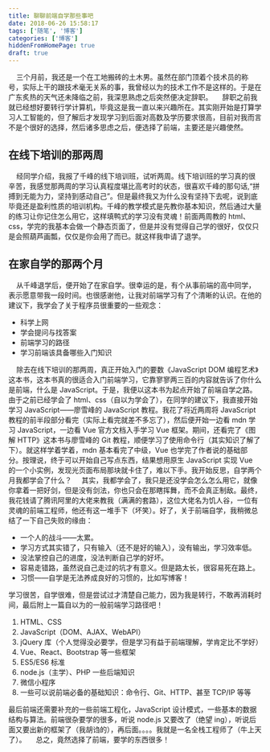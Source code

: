```yaml
---
title: 聊聊前端自学那些事吧
date: 2018-06-26 15:58:17
tags: ['随笔', '博客']
categories: ['博客']
hiddenFromHomePage: true
draft: true
---
```


&nbsp;&nbsp;&nbsp;&nbsp;三个月前，我还是一个在工地搬砖的土木男。虽然在部门顶着个技术员的称号，实际上干的跟技术毫无关系的事，我曾经以为的技术工作不是这样的。于是在广东炙热的天气还未降临之前，我深思熟虑之后突然便决定辞职。
&nbsp;&nbsp;&nbsp;&nbsp;辞职之前我就已经想好要转行学计算机，毕竟这是我一直以来兴趣所在。其实刚开始是打算学习人工智能的，但了解后才发现学习到后面对高数及学历要求很高，目前对我而言不是个很好的选择，然后诸多思虑之后，便选择了前端，主要还是兴趣使然。

## 在线下培训的那两周

&nbsp;&nbsp;&nbsp;&nbsp;经同学介绍，我报了千峰的线下培训班，试听两周。线下培训班的学习真的很辛苦，我感觉那两周的学习认真程度堪比高考时的状态，很喜欢千峰的那句话,“拼搏到无能为力，坚持到感动自己”。但是最终我又为什么没有坚持下去呢，说到底毕竟还是盈利性质的培训机构。千峰的教学模式是先教你基本知识，然后通过大量的练习让你记住怎么用它，这样填鸭式的学习没有灵魂！前面两周教的 html、css，学完的我基本会做一个静态页面了，但是并没有觉得自己学的很好，仅仅只是会照葫芦画瓢，仅仅是你会用了而已。就这样我申请了退学。

## 在家自学的那两个月

&nbsp;&nbsp;&nbsp;&nbsp;从千峰退学后，便开始了在家自学。很幸运的是，有个从事前端的高中同学，表示愿意带我一段时间。也很感谢他，让我对前端学习有了个清晰的认识。在他的建议下，我学会了关于程序员很重要的一些观念：

- 科学上网
- 学会提问与找答案
- 前端学习的路径
- 学习前端该具备哪些入门知识

&nbsp;&nbsp;&nbsp;&nbsp;除去在线下培训的那两周，真正开始入门的要数《JavaScript DOM 编程艺术》这本书，这本书真的很适合入门前端学习，它靠寥寥两三百的内容就告诉了你什么是前端，什么是 JavaScript。于是，我便以这本书为起点开始了前端自学之路。由于之前已经学会了 html、css（自以为学会了），在同学的建议下，我直接开始学习 JavaScript——廖雪峰的 JavaScript 教程。我花了将近两周将 JavaScript 教程的前半段部分看完（实际上看完就差不多忘了），然后便开始一边看 mdn 学习 JavaScript，一边看 Vue 官方文档入手学习 Vue 框架。期间，还看完了《图解 HTTP》这本书与廖雪峰的 Git 教程，顺便学习了使用命令行（其实知识了解了下）。就这样学着学着，mdn 基本看完了中级，Vue 也学完了作者说的基础部分。按理说，终于可以开始自己写点东西，结果想用原生 JavaScript 实现 Vue 的一个小实例，发现光页面布局那块就卡住了，难以下手。我开始反思，自学两个月我都学会了什么？
&nbsp;&nbsp;&nbsp;&nbsp;其实，我都学会了，我只是还没学会怎么怎么用它，就像你拿着一把好剑，但是没有剑法，你也只会在那瞎挥舞，而不会真正制敌。最终，我花钱请了腾讯阿里的大佬来教我（满满的套路），这位大佬名为饥人谷，一位有灵魂的前端工程师，他还有这一堆手下（坏笑）。好了，关于前端自学，我稍微总结了一下自己失败的缘由：

- 一个人的战斗——太累。
- 学习方式其实错了，只有输入（还不是好的输入），没有输出，学习效率低。
- 没法掌控自己的进度，没法判断自己学的好坏。
- 容易走错路，虽然说自己走过的坑才有意义。但是路太长，很容易死在路上。
- 习惯——自学是无法养成良好的习惯的，比如写博客！

学习很苦，自学很难，但是尝试过才清楚自己能力，因为我是转行，不敢再消耗时间，最后附上一篇自以为的一般前端学习路径吧！

1. HTML、CSS
2. JavaScript（DOM、AJAX、WebAPI）
3. jQuery 库（个人觉得没必要学，但是学习有益于前端理解，学肯定比不学好）
4. Vue、React、Bootstrap 等一些框架
5. ES5/ES6 标准
6. node.js（主学）、PHP 一些后端知识
7. 微信小程序
8. 一些可以说前端必备的基础知识：命令行、Git、HTTP、甚至 TCP/IP 等等

最后前端还需要补充的一些前端工程化，JavaScript 设计模式，一些基本的数据结构与算法。前端很杂要学的很多，听说 node.js 又要改了（绝望 ing），听说后面又要出新的框架了（我胡诌的），再后面。。。。我就是一名全栈工程师了（牛上天了）。
&nbsp;&nbsp;&nbsp;&nbsp;总之，竟然选择了前端，要学的东西很多！
